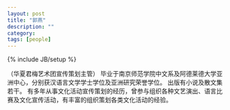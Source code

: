 ```yaml
---
layout: post
title: "郭燕"
description: ""
category: 
tags: [people]
---
```

{% include JB/setup %}


（华夏君梅艺术团宣传策划主管）
毕业于南京师范学院中文系及阿德莱德大学亚洲中心，分别获汉语言文学学士学位及亚洲研究荣誉学位。
出版有小说及散文集若干。
有多年从事文化活动宣传策划的经历，曾参与组织各种文艺演出、语言比赛及文化宣传活动，有丰富的组织策划各类文化活动的经验。
